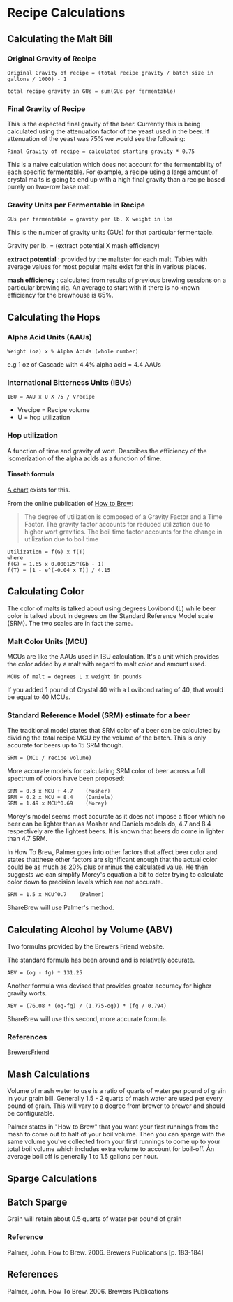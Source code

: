 Recipe Calculations
===================

Calculating the Malt Bill
-------------------------
### Original Gravity of Recipe

    Original Gravity of recipe = (total recipe gravity / batch size in gallons / 1000) - 1

    total recipe gravity in GUs = sum(GUs per fermentable)

### Final Gravity of Recipe
This is the expected final gravity of the beer. Currently this is being calculated using the attenuation factor of the yeast used in the beer. If attenuation of the yeast was 75% we would see the following:

    Final Gravity of recipe = calculated starting gravity * 0.75

This is a naive calculation which does not account for the fermentability of each specific fermentable. For example, a recipe using a large amount of crystal malts is going to end up with a high final gravity than a recipe based purely on two-row base malt.


### Gravity Units per Fermentable in Recipe
    GUs per fermentable = gravity per lb. X weight in lbs

This is the number of gravity units (GUs) for that particular fermentable.

Gravity per lb. = (extract potential X mash efficiency)

__extract potential__
:  provided by the maltster for each malt. Tables with average values for most popular malts exist for this in various places.

__mash efficiency__
:  calculated from results of previous brewing sessions on a particular brewing rig. An average to start with if there is no known efficiency for the brewhouse is 65%.

Calculating the Hops
--------------------
### Alpha Acid Units (AAUs)

    Weight (oz) x % Alpha Acids (whole number)
  e.g 1 oz of Cascade with 4.4% alpha acid = 4.4 AAUs

### International Bitterness Units (IBUs)

    IBU = AAU x U X 75 / Vrecipe

- Vrecipe = Recipe volume
- U = hop utilization

### Hop utilization

A function of time and gravity of wort. Describes the efficiency of the isomerization of the alpha acids as a function of time.

#### Tinseth formula
[A chart](http://www.howtobrew.com/section1/chapter5-5.html) exists for this.

From the online publication of [How to Brew](http://www.howtobrew.com/section1/chapter5-5.html):
> The degree of utilization is composed of a Gravity Factor and a Time Factor.
> The gravity factor accounts for reduced utilization due to higher wort
> gravities. The boil time factor accounts for the change in utilization due to
> boil time

    Utilization = f(G) x f(T)
    where
    f(G) = 1.65 x 0.000125^(Gb - 1)
    f(T) = [1 - e^(-0.04 x T)] / 4.15

Calculating Color
-----------------
The color of malts is talked about using degrees Lovibond (L) while beer color is talked about in degrees on the Standard Reference Model scale (SRM). The two scales are in fact the same.

### Malt Color Units (MCU)
MCUs are like the AAUs used in IBU calculation. It's a unit which provides the color added by a malt with regard to malt color and amount used.

    MCUs of malt = degrees L x weight in pounds

If you added 1 pound of Crystal 40 with a Lovibond rating of 40, that would be equal to 40 MCUs.

### Standard Reference Model (SRM) estimate for a beer
The traditional model states that SRM color of a beer can be calculated by dividing the total recipe MCU by the volume of the batch. This is only accurate for beers up to 15 SRM though.

    SRM = (MCU / recipe volume)

More accurate models for calculating SRM color of beer across a full spectrum of colors have been proposed:

    SRM = 0.3 x MCU + 4.7    (Mosher)
    SRM = 0.2 x MCU + 8.4    (Daniels)
    SRM = 1.49 x MCU^0.69    (Morey)

Morey's model seems most accurate as it does not impose a floor which no beer can be lighter than as Mosher and Daniels models do, 4.7 and 8.4 respectively are the lightest beers. It is known that beers do come in lighter than 4.7 SRM.

In How To Brew, Palmer goes into other factors that affect beer color and states thatthese other factors are significant enough that the actual color could be as much as 20% plus or minus the calculated value. He then suggests we can simplify Morey's equation a bit to deter trying to calculate color down to precision levels which are not accurate.

    SRM = 1.5 x MCU^0.7    (Palmer)

ShareBrew will use Palmer's method.

Calculating Alcohol by Volume (ABV)
-----------------------------------
Two formulas provided by the Brewers Friend website.

The standard formula has been around and is relatively accurate.

    ABV = (og - fg) * 131.25

Another formula was devised that provides greater accuracy for higher gravity worts.

    ABV = (76.08 * (og-fg) / (1.775-og)) * (fg / 0.794)

ShareBrew will use this second, more accurate formula.

### References
[BrewersFriend](http://www.brewersfriend.com/2011/06/16/alcohol-by-volume-calculator-updated/)

Mash Calculations
-----------------
Volume of mash water to use is a ratio of quarts of water per pound of grain in your grain bill. Generally 1.5 - 2 quarts of mash water are used per every pound of grain. This will vary to a degree from brewer to brewer and should be configurable.

Palmer states in "How to Brew" that you want your first runnings from the mash to come out to half of your boil volume. Then you can sparge with the same volume you've collected from your first runnings to come up to your total boil volume which includes extra volume to account for boil-off. An average boil off is generally 1 to 1.5 gallons per hour.

Sparge Calculations
-------------------

## Batch Sparge
Grain will retain about 0.5 quarts of water per pound of grain

### Reference
Palmer, John. How to Brew. 2006. Brewers Publications [p. 183-184]


References
----------
Palmer, John. How To Brew. 2006. Brewers Publications
